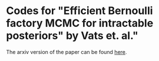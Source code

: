 # Codes for "Efficient Bernoulli factory MCMC for intractable posteriors" by Vats et. al."

The arxiv version of the paper can be found [here](https://arxiv.org/abs/2004.07471).